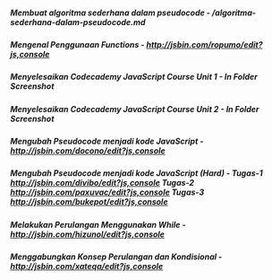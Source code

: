 ##### Membuat algoritma sederhana dalam pseudocode - /algoritma-sederhana-dalam-pseudocode.md
##### Mengenal Penggunaan Functions - http://jsbin.com/ropumo/edit?js,console
##### Menyelesaikan Codecademy JavaScript Course Unit 1 - *In Folder Screenshot*
##### Menyelesaikan Codecademy JavaScript Course Unit 2 - *In Folder Screenshot*
##### Mengubah Pseudocode menjadi kode JavaScript - http://jsbin.com/docono/edit?js,console
##### Mengubah Pseudocode menjadi kode JavaScript (Hard) - Tugas-1 http://jsbin.com/divibo/edit?js,console Tugas-2 http://jsbin.com/paxuvac/edit?js,console Tugas-3 http://jsbin.com/bukepot/edit?js,console
##### Melakukan Perulangan Menggunakan While - http://jsbin.com/hizunol/edit?js,console
##### Menggabungkan Konsep Perulangan dan Kondisional - http://jsbin.com/xateqa/edit?js,console
